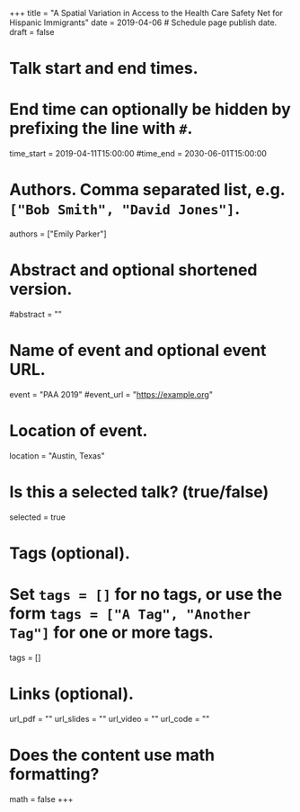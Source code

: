 +++
title = "A Spatial Variation in Access to the Health Care Safety Net for Hispanic Immigrants"
date = 2019-04-06 # Schedule page publish date.
draft = false

# Talk start and end times.
#   End time can optionally be hidden by prefixing the line with `#`.
time_start = 2019-04-11T15:00:00
#time_end = 2030-06-01T15:00:00

# Authors. Comma separated list, e.g. `["Bob Smith", "David Jones"]`.
authors = ["Emily Parker"]

# Abstract and optional shortened version.
#abstract = ""

# Name of event and optional event URL.
event = "PAA 2019"
#event_url = "https://example.org"

# Location of event.
location = "Austin, Texas"

# Is this a selected talk? (true/false)
selected = true

# Tags (optional).
#   Set `tags = []` for no tags, or use the form `tags = ["A Tag", "Another Tag"]` for one or more tags.
tags = []



# Links (optional).
url_pdf = ""
url_slides = ""
url_video = ""
url_code = ""

# Does the content use math formatting?
math = false
+++
